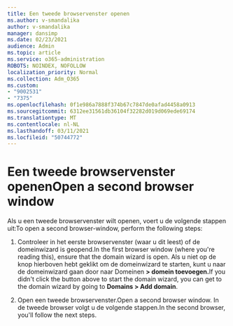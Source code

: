 ```yaml
---
title: Een tweede browservenster openen
ms.author: v-smandalika
author: v-smandalika
manager: dansimp
ms.date: 02/23/2021
audience: Admin
ms.topic: article
ms.service: o365-administration
ROBOTS: NOINDEX, NOFOLLOW
localization_priority: Normal
ms.collection: Adm_O365
ms.custom:
- "9002531"
- "7375"
ms.openlocfilehash: 0f1e986a7888f374b67c7847de0afad4458a0913
ms.sourcegitcommit: 6312ee31561db36104f32282d019d069ede69174
ms.translationtype: MT
ms.contentlocale: nl-NL
ms.lasthandoff: 03/11/2021
ms.locfileid: "50744772"
---
```

# <a name="open-a-second-browser-window"></a><span data-ttu-id="ace62-102">Een tweede browservenster openen</span><span class="sxs-lookup"><span data-stu-id="ace62-102">Open a second browser window</span></span>

<span data-ttu-id="ace62-103">Als u een tweede browservenster wilt openen, voert u de volgende stappen uit:</span><span class="sxs-lookup"><span data-stu-id="ace62-103">To open a second browser-window, perform the following steps:</span></span>

1. <span data-ttu-id="ace62-104">Controleer in het eerste browservenster (waar u dit leest) of de domeinwizard is geopend.</span><span class="sxs-lookup"><span data-stu-id="ace62-104">In the first browser window (where you're reading this), ensure that the domain wizard is open.</span></span> <span data-ttu-id="ace62-105">Als u niet op de knop hierboven hebt geklikt om de domeinwizard te starten, kunt u naar de domeinwizard gaan door naar Domeinen **> domein toevoegen.**</span><span class="sxs-lookup"><span data-stu-id="ace62-105">If you didn't click the button above to start the domain wizard, you can get to the domain wizard by going to **Domains > Add domain**.</span></span>

2. <span data-ttu-id="ace62-106">Open een tweede browservenster.</span><span class="sxs-lookup"><span data-stu-id="ace62-106">Open a second browser window.</span></span> <span data-ttu-id="ace62-107">In de tweede browser volgt u de volgende stappen.</span><span class="sxs-lookup"><span data-stu-id="ace62-107">In the second browser, you'll follow the next steps.</span></span>
